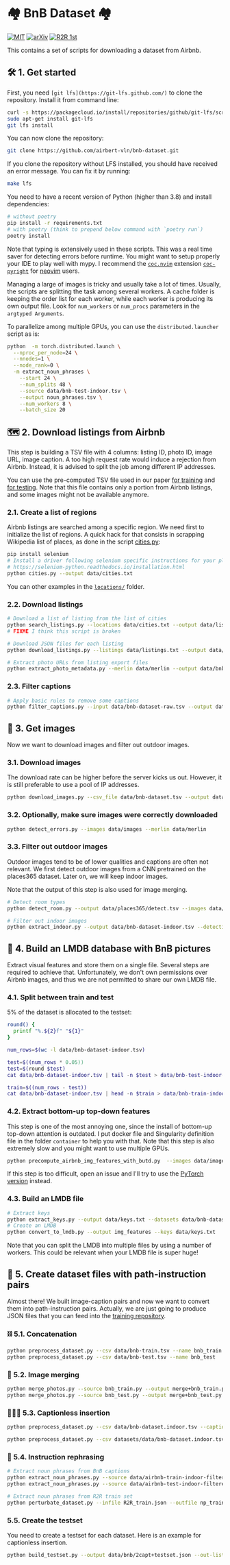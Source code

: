 # :houses: BnB Dataset :houses:

[![MIT](https://img.shields.io/github/license/airbert-vln/bnb-dataset)](./LICENSE.md)
[![arXiv](https://img.shields.io/badge/arXiv-2108.09105-red.svg)](https://arxiv.org/abs/2108.09105)
[![R2R 1st](https://img.shields.io/badge/R2R-🥇-green.svg)](https://eval.ai/web/challenges/challenge-page/97/leaderboard/270)

This contains a set of scripts for downloading a dataset from Airbnb.


## :hammer_and_wrench: 1. Get started

First, you need `[git lfs](https://git-lfs.github.com/)` to clone the repository. Install it from command line:

```bash
curl -s https://packagecloud.io/install/repositories/github/git-lfs/script.deb.sh | sudo bash
sudo apt-get install git-lfs
git lfs install
```

You can now clone the repository:

```bash
git clone https://github.com/airbert-vln/bnb-dataset.git
```

If you clone the repository without LFS installed, you should have received an error message. You can fix it by running:

```bash
make lfs
```


You need to have a recent version of Python (higher than 3.8) and install dependencies:

```bash
# without poetry
pip install -r requirements.txt
# with poetry (think to prepend below command with `poetry run`)
poetry install
```


Note that typing is extensively used in these scripts. This was a real time saver for detecting errors before runtime. You might want to setup properly your IDE to play well with mypy. I recommend the [`coc.nvim`](https://github.com/neoclide/coc.nvim) extension [`coc-pyright`](https://github.com/fannheyward/coc-pyright) for [neovim](https://github.com/neovim/neovim/) users.

Managing a large of images is tricky and usually take a lot of times. Usually, the scripts are splitting the task among several workers. A cache folder is keeping the order list for each worker, while each worker is producing its own output file.
Look for `num_workers` or `num_procs` parameters in the `argtyped Arguments`.

To parallelize among multiple GPUs, you can use the `distributed.launcher` script as is:

```bash
python  -m torch.distributed.launch \
  --nproc_per_node=24 \
  --nnodes=1 \
  --node_rank=0 \
  -m extract_noun_phrases \
    --start 24 \
    --num_splits 48 \
    --source data/bnb-test-indoor.tsv \
    --output noun_phrases.tsv \
    --num_workers 8 \
    --batch_size 20

```




## :world_map: 2. Download listings from Airbnb

This step is building a TSV file with 4 columns: listing ID, photo ID, image URL, image caption.
A too high request rate would induce a rejection from Airbnb. Instead, it is advised to split the job among different IP addresses.

You can use the pre-computed TSV file used in our paper [for training](./data/airbnb-train-indoor-filtered.tsv) and [for testing](./data/airbnb-train-indoor-filtered.tsv). 
Note that this file contains only a portion from Airbnb listings, and some images might not be available anymore.

### 2.1. Create a list of regions

Airbnb listings are searched among a specific region. 
We need first to initialize the list of regions. A quick hack for that consists in scrapping Wikipedia list of places, as done in the script [cities.py](./cities.py):

```bash
pip install selenium
# Install a driver following selenium specific instructions for your platform:
# https://selenium-python.readthedocs.io/installation.html
python cities.py --output data/cities.txt
```

You can other examples  in the [`locations/`](./locations/) folder.

### 2.2. Download listings

```bash
# Download a list of listing from the list of cities
python search_listings.py --locations data/cities.txt --output data/listings
# FIXME I think this script is broken

# Download JSON files for each listing
python download_listings.py --listings data/listings.txt --output data/merlin

# Extract photo URLs from listing export files
python extract_photo_metadata.py --merlin data/merlin --output data/bnb-dataset-raw.tsv
```

### 2.3. Filter captions

```bash
# Apply basic rules to remove some captions
python filter_captions.py --input data/bnb-dataset-raw.tsv --output data/bnb-dataset.tsv
```

## :camera_flash: 3. Get images

Now we want to download images and filter out outdoor images.


### 3.1. Download images

The download rate can be higher before the server kicks us out. However, it is still preferable to use a pool of IP addresses.

```bash
python download_images.py --csv_file data/bnb-dataset.tsv --output data/images --correspondance /tmp/cache-download-images/
```


### 3.2. Optionally, make sure images were correctly downloaded

```bash
python detect_errors.py --images data/images --merlin data/merlin
```

### 3.3. Filter out outdoor images

Outdoor images tend to be of lower qualities and captions are often not relevant. 
We first detect outdoor images from a CNN pretrained on the places365 dataset. Later on, we will keep indoor images.

Note that the output of this step is also used for image merging.

```bash
# Detect room types
python detect_room.py --output data/places365/detect.tsv --images data/images

# Filter out indoor images
python extract_indoor.py --output data/bnb-dataset-indoor.tsv --detection data/places365/detect.tsv
```





## :minidisc: 4. Build an LMDB database with BnB pictures

Extract visual features and store them on a single file. Several steps are required to achieve that. Unfortunately, we don't own permissions over Airbnb images, and thus we are not permitted to share our own LMDB file.

### 4.1. Split between train and test

5% of the dataset is allocated to the testset:


```bash
round() {
  printf "%.${2}f" "${1}"
}

num_rows=$(wc -l data/bnb-dataset-indoor.tsv)

test=$((num_rows * 0.05))
test=$(round $test)
cat data/bnb-dataset-indoor.tsv | tail -n $test > data/bnb-test-indoor-filtered.tsv

train=$((num_rows - test))
cat data/bnb-dataset-indoor.tsv | head -n $train > data/bnb-train-indoor-filtered.tsv
```

### 4.2. Extract bottom-up top-down features

This step is one of the most annoying one, since the install of bottom-up top-down attention is outdated. I put docker file and Singularity definition file in the folder `container` to help you with that.
Note that this step is also extremely slow and you might want to use multiple GPUs.

```bash
python precompute_airbnb_img_features_with_butd.py  --images data/images
```

If this step is too difficult, open an issue and I'll try to use the [PyTorch version](https://github.com/MILVLG/bottom-up-attention.pytorch) instead.

### 4.3. Build an LMDB file


```bash
# Extract keys
python extract_keys.py --output data/keys.txt --datasets data/bnb-dataset.indoor.tsv
# Create an LMDB
python convert_to_lmdb.py --output img_features --keys data/keys.txt
```

Note that you can split the LMDB into multiple files by using a number of workers. This could be relevant when your LMDB file is super huge!

## :link: 5. Create dataset files with path-instruction pairs

Almost there! We built  image-caption pairs and now we want to convert them into path-instruction pairs.
Actually, we are just going to produce  JSON files that you can feed into the [training repository](https://github.com/airbert-vln/airbert/).

### :chains: 5.1. Concatenation

```bash
python preprocess_dataset.py --csv data/bnb-train.tsv --name bnb_train
python preprocess_dataset.py --csv data/bnb-test.tsv --name bnb_test
```



### :busts_in_silhouette: 5.2. Image merging

```bash
python merge_photos.py --source bnb_train.py --output merge+bnb_train.py --detection-dir data/places365 
python merge_photos.py --source bnb_test.py --output merge+bnb_test.py --detection-dir data/places365
```


### 👨‍👩‍👧 5.3. Captionless insertion

```bash
python preprocess_dataset.py --csv data/bnb-dataset.indoor.tsv --captionless True --min-caption 2 --min-length 4 --name 2capt+bnb_train

python preprocess_dataset.py --csv datasets/data/bnb-dataset.indoor.tsv --captionless True --min-caption 2 --min-length 4 --name 2capt+bnb_test
```

### 👣 5.4. Instruction rephrasing

```bash
# Extract noun phrases from BnB captions
python extract_noun_phrases.py --source data/airbnb-train-indoor-filtered.tsv --output data/bnb-train.np.tsv 
python extract_noun_phrases.py --source data/airbnb-test-indoor-filtered.tsv --output data/bnb-test.np.tsv 

# Extract noun phrases from R2R train set
python perturbate_dataset.py --infile R2R_train.json --outfile np_train.json --mode object --training True 

```

### 5.5. Create the testset

You need to create a testset for each dataset. Here is an example for captionless insertion.

```bash
python build_testset.py --output data/bnb/2capt+testset.json --out-listing False --captions 2capt+bnb_test.json

```
